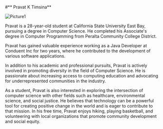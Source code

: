 
#** Pravat K Timsina**

![Picture1](https://user-images.githubusercontent.com/75275365/234748946-b6a02367-3211-4dc3-99c7-12da2d17f00b.jpg)


Pravat is a 28-year-old student at California State University East Bay, pursuing a degree in Computer Science. He completed his Associate's degree in Computer Programming from Peralta Community College District.

Pravat has gained valuable experience working as a Java Developer at Conduent Inc for two years, where he contributed to the development of various software applications.

In addition to his academic and professional pursuits, Pravat is actively involved in promoting diversity in the field of Computer Science. He is passionate about increasing access to computing education and advocating for underrepresented communities in the industry.

As a student, Pravat is also interested in exploring the intersection of computer science with other fields such as healthcare, environmental science, and social justice. He believes that technology can be a powerful tool for creating positive change in the world and is eager to contribute to that mission. In his free time, Pravat enjoys hiking, playing basketball, and volunteering with local organizations that promote community development and social equity.

